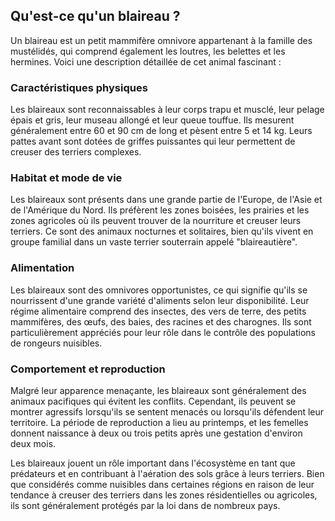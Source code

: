 ## Qu'est-ce qu'un blaireau ?

Un blaireau est un petit mammifère omnivore appartenant à la famille des mustélidés, qui comprend également les loutres, les belettes et les hermines. Voici une description détaillée de cet animal fascinant :

### Caractéristiques physiques

Les blaireaux sont reconnaissables à leur corps trapu et musclé, leur pelage épais et gris, leur museau allongé et leur queue touffue. Ils mesurent généralement entre 60 et 90 cm de long et pèsent entre 5 et 14 kg. Leurs pattes avant sont dotées de griffes puissantes qui leur permettent de creuser des terriers complexes.

### Habitat et mode de vie

Les blaireaux sont présents dans une grande partie de l'Europe, de l'Asie et de l'Amérique du Nord. Ils préfèrent les zones boisées, les prairies et les zones agricoles où ils peuvent trouver de la nourriture et creuser leurs terriers. Ce sont des animaux nocturnes et solitaires, bien qu'ils vivent en groupe familial dans un vaste terrier souterrain appelé "blaireautière".

### Alimentation

Les blaireaux sont des omnivores opportunistes, ce qui signifie qu'ils se nourrissent d'une grande variété d'aliments selon leur disponibilité. Leur régime alimentaire comprend des insectes, des vers de terre, des petits mammifères, des œufs, des baies, des racines et des charognes. Ils sont particulièrement appréciés pour leur rôle dans le contrôle des populations de rongeurs nuisibles.

### Comportement et reproduction

Malgré leur apparence menaçante, les blaireaux sont généralement des animaux pacifiques qui évitent les conflits. Cependant, ils peuvent se montrer agressifs lorsqu'ils se sentent menacés ou lorsqu'ils défendent leur territoire. La période de reproduction a lieu au printemps, et les femelles donnent naissance à deux ou trois petits après une gestation d'environ deux mois.

Les blaireaux jouent un rôle important dans l'écosystème en tant que prédateurs et en contribuant à l'aération des sols grâce à leurs terriers. Bien que considérés comme nuisibles dans certaines régions en raison de leur tendance à creuser des terriers dans les zones résidentielles ou agricoles, ils sont généralement protégés par la loi dans de nombreux pays.